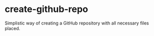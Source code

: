 # create-github-repo
Simplistic way of creating a GitHub repository with all necessary files placed.

